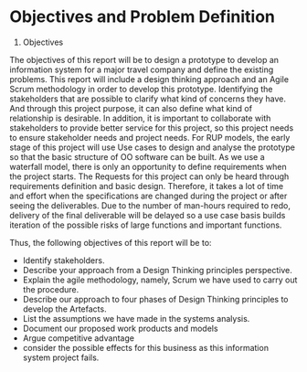 # Objectives and Problem Definition 
1. Objectives

The objectives of this report will be to design a prototype to develop an information system for a major travel company and define the existing problems. This report will include a design thinking approach and an Agile Scrum methodology in order to develop this prototype. Identifying the stakeholders that are possible to clarify what kind of concerns they have. And through this project purpose, it can also define what kind of relationship is desirable. In addition, it is important to collaborate with stakeholders to provide better service for this project, so this project needs to ensure stakeholder needs and project needs.
For RUP models, the early stage of this project will use Use cases to design and analyse the prototype so that the basic structure of OO software can be built. As we use a waterfall model, there is only an opportunity to define requirements when the project starts. The Requests for this project can only be heard through requirements definition and basic design. Therefore, it takes a lot of time and effort when the specifications are changed during the project or after seeing the deliverables. Due to the number of man-hours required to redo, delivery of the final deliverable will be delayed so a use case basis builds iteration of the possible risks of large functions and important functions.

Thus, the following objectives of this report will be to:

- Identify stakeholders.
- Describe your approach from a Design Thinking principles perspective.
- Explain the agile methodology, namely, Scrum we have used to carry out the procedure.
- Describe our approach to four phases of Design Thinking principles to develop the Artefacts.
- List the assumptions we have made in the systems analysis.
- Document our proposed work products and models
- Argue                  competitive advantage
- consider the possible effects for this business as this information system project fails.

